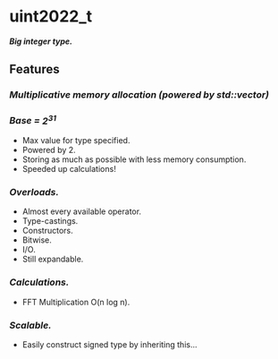 # uint2022_t

_**Big integer type.**_

## Features

### _Multiplicative memory allocation (powered by std::vector)_

### _Base = $2^{31}$_

-   Max value for type specified.
-   Powered by 2.
-   Storing as much as possible with less memory consumption.
-   Speeded up calculations!

### _Overloads._

-   Almost every available operator.
-   Type-castings.
-   Constructors.
-   Bitwise.
-   I/O.
-   Still expandable.

### _Calculations._

-   FFT Multiplication O(n log n).

### _Scalable._

-   Easily construct signed type by inheriting this...
